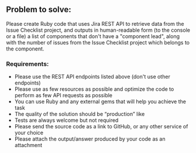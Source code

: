 ## Problem to solve:

Please create Ruby code that uses Jira REST API to retrieve data from the Issue Checklist project, and outputs in human-readable form (to the console or a file) a list of components that don't have a "component lead", along with the number of issues from the Issue Checklist project which belongs to the component.

### Requirements:

- Please use the REST API endpoints listed above (don't use other endpoints)
- Please use as few resources as possible and optimize the code to perform as few API requests as possible
- You can use Ruby and any external gems that will help you achieve the task
- The quality of the solution should be “production” like
- Tests are always welcome but not required
- Please send the source code as a link to GitHub, or any other service of your choice
- Please attach the output/answer produced by your code as an attachment